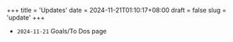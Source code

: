+++
title = 'Updates'
date = 2024-11-21T01:10:17+08:00
draft = false
slug = 'update'
+++

- `2024-11-21` Goals/To Dos page
